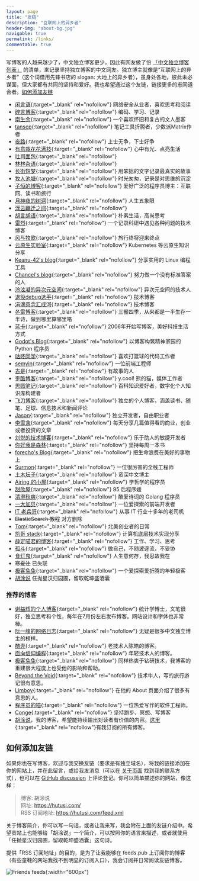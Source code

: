 ```yaml
---
layout: page
title: "友链"
description: "互联网上的异乡者"
header-img: "about-bg.jpg"
navigable: true
permalink: /links/
commentable: true
---
```


写博客的人越来越少了，中文独立博客更少，因此有网友做了份 [「中文独立博客列表」](https://github.com/timqian/chinese-independent-blogs) 的清单，来记录坚持独立博客的中文网友。独立博主就像是“互联网上的异乡者”（这个词借用先锋书店的 slogan: 大地上的异乡者），虽身处各地，彼此未必谋面，但大家都有共同的坚持和爱好。我也希望通过这个友链，链接更多的志同道合者。[如何添加友链](/links/#如何添加友链)

* [闲言语](https://ret2neo.cn/){:target="_blank" rel="nofollow"} 网络安全从业者，喜欢思考和阅读
* [碎言博客](https://suiyan.cc/){:target="_blank" rel="nofollow"} 编码、学习、记录
* [南生余](https://www.chenii.com/){:target="_blank" rel="nofollow"} 一个喜欢怀旧和复古的文人墨客
* [tanscp](https://tanscp.com/){:target="_blank" rel="nofollow"} 笔记工具折腾者，少数派Matrix作者
* [夜路](https://emmm.space/){:target="_blank" rel="nofollow"} 上士无争，下士好争
* [有意栽花花满枝](https://blog.hjroyal.top){:target="_blank" rel="nofollow"} 心中有光、点亮生活
* [吐司面包](https://toast.pub){:target="_blank" rel="nofollow"} 
* [林林杂语](https://www.xiaozonglin.cn/){:target="_blank" rel="nofollow"} 
* [长街短梦](https://wangyunzi.com/){:target="_blank" rel="nofollow"} 用笨拙的文字记录最真实的故事
* [牧人池塘](https://dba.kim){:target="_blank" rel="nofollow"} 时光匆匆，记录是对思维的沉淀
* [子恒的博客](https://chestnutheng.cn/){:target="_blank" rel="nofollow"} 爱好广泛的程序员博主：互联网、读书和旅行
* [月神夜的树洞](http://www.zounuo.cc/){:target="_blank" rel="nofollow"} 人生五象限
* [浮云翩迁之间](https://blognas.hwb0307.com){:target="_blank" rel="nofollow"} 
* [胡言胡语](https://eirms.com/){:target="_blank" rel="nofollow"} 朴素生活，高尚思考
* [雷烈](https://leilie.top){:target="_blank" rel="nofollow"} 一个记录科研中遇见各种问题的技术博客
* [风与牧歌](https://blog.besscroft.com){:target="_blank" rel="nofollow"} 旅行终将迎来终点
* [云原生实验室](https://icloudnative.io){:target="_blank" rel="nofollow"} Kubernetes 等云原生知识分享
* [Keanu-42's blog](https://keanu-42.cn/){:target="_blank" rel="nofollow"} 分享实用的 Linux 编程工具
* [Chancel's blog](https://www.chancel.me){:target="_blank" rel="nofollow"} 努力做一个没有标准答案的人
* [泠泫凝的异次元空间](https://lxnchan.cn){:target="_blank" rel="nofollow"} 异次元空间的技术人
* [退役debug选手](http://www.debuglive.cn/){:target="_blank" rel="nofollow"} 技术博客
* [涓滴意念汇成河](http://www.zahui.top/){:target="_blank" rel="nofollow"} 技术博客
* [冬雷博客](https://www.idonglei.com/){:target="_blank" rel="nofollow"} 三餐四季，从来都是一半生存一半诗，做到哪里算哪里咯
* [蓝卡](https://www.lanka.cn){:target="_blank" rel="nofollow"} 2006年开始写博客，美好科技生活方式
* [Godot's Blog](https://iamgodot.com/){:target="_blank" rel="nofollow"} 以博客构筑精神家园的 Python 程序员
* [咕咚同学](http://gudong.site){:target="_blank" rel="nofollow"} 喜欢打篮球的代码工作者
* [semyin](https://semyin.com){:target="_blank" rel="nofollow"} 一位前端工程师
* [古是](https://adminsun.com/){:target="_blank" rel="nofollow"} 有故事的人
* [歪酷博客](https://y.cool/){:target="_blank" rel="nofollow"} y.cool! 熊的猫，媒体工作者
* [思圆笔记](https://pimgeek.com/){:target="_blank" rel="nofollow"} 百科知识爱好者，数字化个人知识库构建者
* [飞刀博客](https://www.feidaoboke.com/){:target="_blank" rel="nofollow"} 独立的个人博客，涵盖读书、随笔、足球、信息技术和新闻评论
* [Jason](https://atjason.com/){:target="_blank" rel="nofollow"} 独立开发者，自由职业者
* [李雪含](https://dajiayouxuan.com/){:target="_blank" rel="nofollow"} 每天分享几篇值得看的商业，创业或者投资的文章
* [刘悦的技术博客](https://v3u.cn){:target="_blank" rel="nofollow"} 乐于助人的敏捷开发者
* [你好我是森林](https://chensenlin.cn){:target="_blank" rel="nofollow"} 坚持每周一本书
* [forecho's Blog](https://blog.forecho.com){:target="_blank" rel="nofollow"} 把生命浪费在美好的事物上
* [Surmon](https://surmon.me){:target="_blank" rel="nofollow"} 一位很厉害的全栈工程师
* [土木坛子](https://tumutanzi.com/){:target="_blank" rel="nofollow"} 资深中文博主
* [Airing 的小屋](https://me.ursb.me){:target="_blank" rel="nofollow"} 学哲学的程序员
* [甜欣屋](https://tcxx.info/){:target="_blank" rel="nofollow"} 95 后程序媛
* [清澄秋爽](https://dashen.tech/){:target="_blank" rel="nofollow"} 酷爱诗词的 Golang 程序员
* [一大加贝](https://www.yidajiabei.xyz/){:target="_blank" rel="nofollow"} 一位爱探索的前端开发者
* [IT 老兵哥](http://www.itlaobingge.com/){:target="_blank" rel="nofollow"} 从事 IT 行业十多年的老司机
* ~~ElasticSearch 教程~~ 对方删除
* [Tom](https://ie9.org/){:target="_blank" rel="nofollow"} 北美创业者的日常
* [凯哥 stack](https://kaige86.com/){:target="_blank" rel="nofollow"} 计算机底层技术实现分享
* [薛定喵君的博客](http://xuedingmiao.com){:target="_blank" rel="nofollow"} 工作、学习、思考
* [孤斗](http://d-d.design/){:target="_blank" rel="nofollow"} 做自己，不随波逐流，不妥协
* [食灯鬼](https://shidenggui.com/){:target="_blank" rel="nofollow"} 人生意何存，我思故我在
* ~~寒夏汢~~ 已失联
* [极客兔兔](https://geektutu.com/){:target="_blank" rel="nofollow"} 一个爱探索爱折腾的年轻极客
* [胡涂说](https://hutusi.com/) 任抛星汉归园圃，留取乾坤盛酒囊

### 推荐的博客

- [谢益辉的个人博客](https://yihui.org/){:target="_blank" rel="nofollow"} 统计学博士，文笔很好，独立思考和个性，每年在7月份左右发布博客。网站设计和字体也非常棒。
- [阮一峰的网络日志](http://www.ruanyifeng.com/blog/){:target="_blank" rel="nofollow"} 无疑是很多中文独立博主的榜样。
- [酷壳](https://coolshell.cn/){:target="_blank" rel="nofollow"} 老技术人陈皓的博客。
- [面向信仰编程](https://draveness.me/){:target="_blank" rel="nofollow"} 年轻技术人的博客。
- [极客兔兔](https://geektutu.com/){:target="_blank" rel="nofollow"} 同样热衷于钻研技术，我博客的重建很大程度上也受他的影响和帮助。
- [Beyond the Void](https://byvoid.com/){:target="_blank" rel="nofollow"} 技术牛人，写的旅行游记很有意思。
- [Limboy](https://limboy.me/){:target="_blank" rel="nofollow"} 在他的 About 页面介绍了很多有意思的人。
- [程序员的喵](https://catcoding.me/){:target="_blank" rel="nofollow"} 一位热爱写作的软件工程师。
- [Conge](https://conge.github.io/){:target="_blank" rel="nofollow"} 坚持跑步、冥想、写博客
- [胡涂说](https://hutusi.com/)，我的博客，希望能持续输出对读者有价值的内容。[这里](https://feeds.pub/hutusi){:target="_blank" rel="nofollow"}有我订阅的所有博客。

## 如何添加友链

如果你也在写博客，欢迎与我交换友链（要求是有独立域名），将我的链接添加在你的网站上，并在此留言，或给我发消息（可以在 [关于页面](/about/) 找到我的联系方式），也可以在 [GitHub discussion](https://github.com/hutusi/hutusi.github.com/discussions/118) 上评论登记。你可以简单描述你的网站，像这样：

> 博客: 胡涂说   
> 网址: https://hutusi.com/   
> RSS 订阅地址: https://hutusi.com/feed.xml   

关于博客简介，你可以写一句话，或者让我来写，我会附在上面的友链介绍中。希望贵站上也能够给「胡涂说」一个简介，可以按照你的语言来描述，或者就使用「任抛星汉归园圃，留取乾坤盛酒囊」这句诗。

提供「RSS 订阅地址」的目的，是为了让我能够在 feeds.pub 上订阅你的博客（有些童鞋的网站我找不到明显的订阅入口），我会订阅并日常阅读友链博客。

![Friends feeds]({{site.images_baseurl}}/site/friends-feeds.png){:width="600px"}
